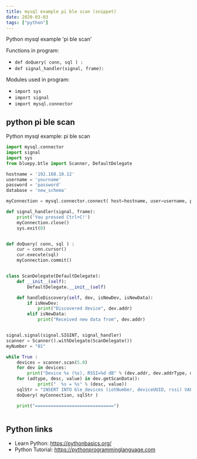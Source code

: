```yaml
---
title: mysql example pi ble scan (snippet)
date: 2020-03-03
tags: ["python"]
---
```

Python mysql example 'pi ble scan'

Functions in program: 
* `def doQuery( conn, sql ) :`
* `def signal_handler(signal, frame):`

Modules used in program: 
* `import sys`
* `import signal`
* `import mysql.connector`

## python pi ble scan

Python mysql example: pi ble scan

```python
import mysql.connector
import signal
import sys
from bluepy.btle import Scanner, DefaultDelegate

hostname = '192.168.10.12'
username = 'yourname'
password = 'password'
database = 'new_schema'

myConnection = mysql.connector.connect( host=hostname, user=username, passwd=password, db=database )

def signal_handler(signal, frame):
    print('You pressed Ctrl+C!')
    myConnection.close()
    sys.exit(0)


def doQuery( conn, sql ) :
    cur = conn.cursor()
    cur.execute(sql)
    myConnection.commit()


class ScanDelegate(DefaultDelegate):
    def __init__(self):
        DefaultDelegate.__init__(self)

    def handleDiscovery(self, dev, isNewDev, isNewData):
        if isNewDev:
            print("Discovered device", dev.addr)
        elif isNewData:
            print("Received new data from", dev.addr)


signal.signal(signal.SIGINT, signal_handler)
scanner = Scanner().withDelegate(ScanDelegate())
myNumber = "01"

while True :
    devices = scanner.scan(5.0)
    for dev in devices:
        print("Device %s (%s), RSSI=%d dB" % (dev.addr, dev.addrType, dev.rssi))
	for (adtype, desc, value) in dev.getScanData():
            print("  %s = %s" % (desc, value))
	sqlStr = "INSERT INTO ble_devices (iotNumber, deviceUUID, rssi) VALUES ('%s', '%s', '%d')" % (myNumber, dev.addr, dev.rssi)
	doQuery( myConnection, sqlStr )

    print("==============================")



```

## Python links

- Learn Python: https://pythonbasics.org/
- Python Tutorial: https://pythonprogramminglanguage.com
